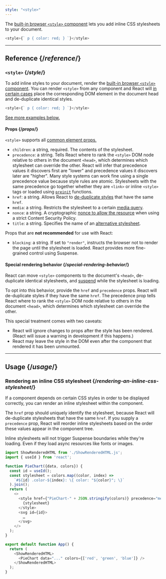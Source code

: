 ```yaml
---
style: "<style>"
---
```


<Intro>

The [built-in browser `<style>` component](https://developer.mozilla.org/en-US/docs/Web/HTML/Element/style) lets you add inline CSS stylesheets to your document.

```js
<style>{` p { color: red; } `}</style>
```

</Intro>

<InlineToc />

---

## Reference {/*reference*/}

### `<style>` {/*style*/}

To add inline styles to your document, render the [built-in browser `<style>` component](https://developer.mozilla.org/en-US/docs/Web/HTML/Element/style). You can render `<style>` from any component and React will [in certain cases](#special-rendering-behavior) place the corresponding DOM element in the document head and de-duplicate identical styles.

```js
<style>{` p { color: red; } `}</style>
```

[See more examples below.](#usage)

#### Props {/*props*/}

`<style>` supports all [common element props.](/reference/react-dom/components/common#props)

* `children`: a string, required. The contents of the stylesheet.
* `precedence`: a string. Tells React where to rank the `<style>` DOM node relative to others in the document `<head>`, which determines which stylesheet can override the other. React will infer that precedence values it discovers first are "lower" and precedence values it discovers later are "higher". Many style systems can work fine using a single precedence value because style rules are atomic. Stylesheets with the same precedence go together whether they are `<link>` or inline `<style>` tags or loaded using [`preinit`](/reference/react-dom/preinit) functions.
* `href`: a string. Allows React to [de-duplicate styles](#special-rendering-behavior) that have the same `href`.
* `media`: a string. Restricts the stylesheet to a certain [media query](https://developer.mozilla.org/en-US/docs/Web/CSS/CSS_media_queries/Using_media_queries).
* `nonce`: a string. A cryptographic [nonce to allow the resource](https://developer.mozilla.org/en-US/docs/Web/HTML/Global_attributes/nonce) when using a strict Content Security Policy.
* `title`: a string. Specifies the name of an [alternative stylesheet](https://developer.mozilla.org/en-US/docs/Web/CSS/Alternative_style_sheets).

Props that are **not recommended** for use with React:

* `blocking`: a string. If set to `"render"`, instructs the browser not to render the page until the stylesheet is loaded. React provides more fine-grained control using Suspense.

#### Special rendering behavior {/*special-rendering-behavior*/}

React can move `<style>` components to the document's `<head>`, de-duplicate identical stylesheets, and [suspend](/reference/react/Suspense) while the stylesheet is loading.

To opt into this behavior, provide the `href` and `precedence` props. React will de-duplicate styles if they have the same `href`. The precedence prop tells React where to rank the `<style>` DOM node relative to others in the document `<head>`, which determines which stylesheet can override the other.

This special treatment comes with two caveats:

* React will ignore changes to props after the style has been rendered. (React will issue a warning in development if this happens.)
* React may leave the style in the DOM even after the component that rendered it has been unmounted.

---

## Usage {/*usage*/}

### Rendering an inline CSS stylesheet {/*rendering-an-inline-css-stylesheet*/}

If a component depends on certain CSS styles in order to be displayed correctly, you can render an inline stylesheet within the component.

The `href` prop should uniquely identify the stylesheet, because React will de-duplicate stylesheets that have the same `href`.
If you supply a `precedence` prop, React will reorder inline stylesheets based on the order these values appear in the component tree.

Inline stylesheets will not trigger Suspense boundaries while they're loading.
Even if they load async resources like fonts or images.

<SandpackWithHTMLOutput>

```js src/App.js active
import ShowRenderedHTML from './ShowRenderedHTML.js';
import { useId } from 'react';

function PieChart({data, colors}) {
  const id = useId();
  const stylesheet = colors.map((color, index) =>
    `#${id} .color-${index}: \{ color: "${color}"; \}`
  ).join();
  return (
    <>
      <style href={"PieChart-" + JSON.stringify(colors)} precedence="medium">
        {stylesheet}
      </style>
      <svg id={id}>
        …
      </svg>
    </>
  );
}

export default function App() {
  return (
    <ShowRenderedHTML>
      <PieChart data="..." colors={['red', 'green', 'blue']} />
    </ShowRenderedHTML>
  );
}
```

</SandpackWithHTMLOutput>
